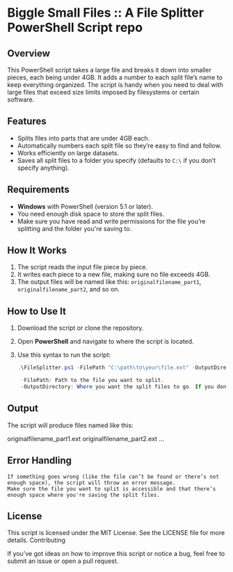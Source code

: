 # Biggle Small Files :: A File Splitter PowerShell Script repo

## Overview

This PowerShell script takes a large file and breaks it down into smaller pieces, each being under 4GB. It adds a number to each split file’s name to keep everything organized. The script is handy when you need to deal with large files that exceed size limits imposed by filesystems or certain software.

## Features

- Splits files into parts that are under 4GB each.
- Automatically numbers each split file so they’re easy to find and follow.
- Works efficiently on large datasets.
- Saves all split files to a folder you specify (defaults to `C:\` if you don’t specify anything).

## Requirements

- **Windows** with PowerShell (version 5.1 or later).
- You need enough disk space to store the split files.
- Make sure you have read and write permissions for the file you’re splitting and the folder you're saving to.

## How It Works

1. The script reads the input file piece by piece.
2. It writes each piece to a new file, making sure no file exceeds 4GB.
3. The output files will be named like this: `originalfilename_part1`, `originalfilename_part2`, and so on.

## How to Use It

1. Download the script or clone the repository.
2. Open **PowerShell** and navigate to where the script is located.
3. Use this syntax to run the script:

   ```powershell
   .\FileSplitter.ps1 -FilePath "C:\path\to\your\file.ext" -OutputDirectory "C:\path\to\output\directory"

    -FilePath: Path to the file you want to split.
    -OutputDirectory: Where you want the split files to go. If you don't say where, it defaults to C:\.

## Output

The script will produce files named like this:

originalfilename_part1.ext
originalfilename_part2.ext
...

## Error Handling

    If something goes wrong (like the file can’t be found or there’s not enough space), the script will throw an error message.
    Make sure the file you want to split is accessible and that there’s enough space where you're saving the split files.

## License

This script is licensed under the MIT License. See the LICENSE file for more details.
Contributing

If you’ve got ideas on how to improve this script or notice a bug, feel free to submit an issue or open a pull request.
